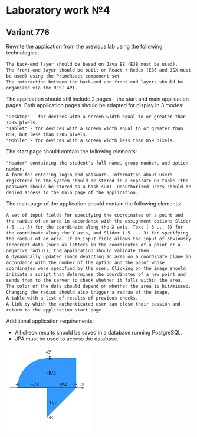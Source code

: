 # Laboratory work №4
## Variant 776

Rewrite the application from the previous lab using the following technologies:

    The back-end layer should be based on Java EE (EJB must be used).
    The front-end layer should be built on React + Redux (ES6 and JSX must be used) using the PrimeReact component set
    The interaction between the back-end and front-end layers should be organized via the REST API.

The application should still include 2 pages - the start and main application pages. Both application pages should be adapted for display in 3 modes:

    "Desktop" - for devices with a screen width equal to or greater than 1205 pixels.
    "Tablet" - for devices with a screen width equal to or greater than 859, but less than 1205 pixels.
    "Mobile" - for devices with a screen width less than 859 pixels.

The start page should contain the following elements:

    "Header" containing the student's full name, group number, and option number.
    A form for entering login and password. Information about users registered in the system should be stored in a separate DB table (the password should be stored as a hash sum). Unauthorized users should be denied access to the main page of the application.

The main page of the application should contain the following elements:

    A set of input fields for specifying the coordinates of a point and the radius of an area in accordance with the assignment option: Slider (-5 ... 3) for the coordinate along the X axis, Text (-3 ... 3) for the coordinate along the Y axis, and Slider (-5 ... 3) for specifying the radius of an area. If an input field allows the input of obviously incorrect data (such as letters in the coordinates of a point or a negative radius), the application should validate them.
    A dynamically updated image depicting an area on a coordinate plane in accordance with the number of the option and the point whose coordinates were specified by the user. Clicking on the image should initiate a script that determines the coordinates of a new point and sends them to the server to check whether it falls within the area. The color of the dots should depend on whether the area is hit/missed. Changing the radius should also trigger a redraw of the image.
    A table with a list of results of previous checks.
    A link by which the authenticated user can close their session and return to the application start page.

Additional application requirements:

- All check results should be saved in a database running PostgreSQL.
- JPA must be used to access the database.


![graph](image.png)